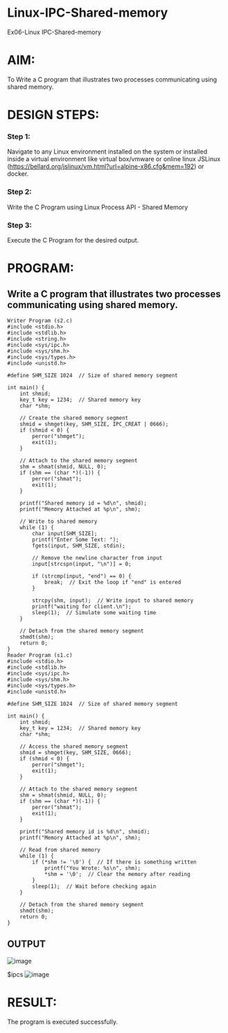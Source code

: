 # Linux-IPC-Shared-memory
Ex06-Linux IPC-Shared-memory

# AIM:
To Write a C program that illustrates two processes communicating using shared memory.

# DESIGN STEPS:

### Step 1:

Navigate to any Linux environment installed on the system or installed inside a virtual environment like virtual box/vmware or online linux JSLinux (https://bellard.org/jslinux/vm.html?url=alpine-x86.cfg&mem=192) or docker.

### Step 2:

Write the C Program using Linux Process API - Shared Memory

### Step 3:

Execute the C Program for the desired output. 

# PROGRAM:

## Write a C program that illustrates two processes communicating using shared memory.


```
Writer Program (s2.c)
#include <stdio.h>
#include <stdlib.h>
#include <string.h>
#include <sys/ipc.h>
#include <sys/shm.h>
#include <sys/types.h>
#include <unistd.h>

#define SHM_SIZE 1024  // Size of shared memory segment

int main() {
    int shmid;
    key_t key = 1234;  // Shared memory key
    char *shm;

    // Create the shared memory segment
    shmid = shmget(key, SHM_SIZE, IPC_CREAT | 0666);
    if (shmid < 0) {
        perror("shmget");
        exit(1);
    }

    // Attach to the shared memory segment
    shm = shmat(shmid, NULL, 0);
    if (shm == (char *)(-1)) {
        perror("shmat");
        exit(1);
    }

    printf("Shared memory id = %d\n", shmid);
    printf("Memory Attached at %p\n", shm);

    // Write to shared memory
    while (1) {
        char input[SHM_SIZE];
        printf("Enter Some Text: ");
        fgets(input, SHM_SIZE, stdin);
        
        // Remove the newline character from input
        input[strcspn(input, "\n")] = 0;
        
        if (strcmp(input, "end") == 0) {
            break;  // Exit the loop if "end" is entered
        }

        strcpy(shm, input);  // Write input to shared memory
        printf("waiting for client.\n");
        sleep(1);  // Simulate some waiting time
    }

    // Detach from the shared memory segment
    shmdt(shm);
    return 0;
}
Reader Program (s1.c)
#include <stdio.h>
#include <stdlib.h>
#include <sys/ipc.h>
#include <sys/shm.h>
#include <sys/types.h>
#include <unistd.h>

#define SHM_SIZE 1024  // Size of shared memory segment

int main() {
    int shmid;
    key_t key = 1234;  // Shared memory key
    char *shm;

    // Access the shared memory segment
    shmid = shmget(key, SHM_SIZE, 0666);
    if (shmid < 0) {
        perror("shmget");
        exit(1);
    }

    // Attach to the shared memory segment
    shm = shmat(shmid, NULL, 0);
    if (shm == (char *)(-1)) {
        perror("shmat");
        exit(1);
    }

    printf("Shared memory id is %d\n", shmid);
    printf("Memory Attached at %p\n", shm);

    // Read from shared memory
    while (1) {
        if (*shm != '\0') {  // If there is something written
            printf("You Wrote: %s\n", shm);
            *shm = '\0';  // Clear the memory after reading
        }
        sleep(1);  // Wait before checking again
    }

    // Detach from the shared memory segment
    shmdt(shm);
    return 0;
}
```



## OUTPUT
![image](https://github.com/user-attachments/assets/54545bf2-ebfa-408d-a91c-c04d924819fd)

$ipcs
![image](https://github.com/user-attachments/assets/f9938188-b23d-4306-bfea-805635519832)




# RESULT:
The program is executed successfully.

